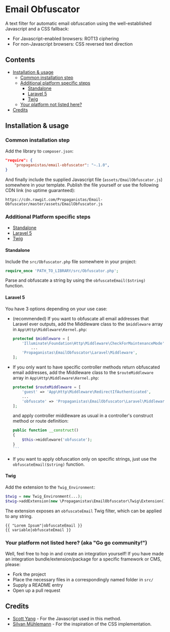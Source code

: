 Email Obfuscator
=====================

A text filter for automatic email obfuscation using the well-established Javascript and a CSS fallback:

- For Javascript-enabled browsers: ROT13 ciphering
- For non-Javascript browsers: CSS reversed text direction

## Contents

- [Installation & usage](#installation--usage)
	- [Common installation step](#common-installation-step)
	- [Additional platform specific steps](#additional-platform-specific-steps)
		- [Standalone](#standalone)
		- [Laravel 5](#laravel-5)
		- [Twig](#twig)
	- [Your platform not listed here?](#your-platform-not-listed-here-aka-go-go-community)
- [Credits](#credits)

## Installation & usage

### Common installation step

Add the library to `composer.json`:

```json
"require": {
    "propaganistas/email-obfuscator": "~.1.0",
}

```

And finally include the supplied Javascript file (`assets/EmailObfuscator.js`) somewhere in your template. Publish the file yourself or use the following CDN link (no uptime guaranteed):

    https://cdn.rawgit.com/Propaganistas/Email-Obfuscator/master/assets/EmailObfuscator.js

### Additional Platform specific steps

- [Standalone](#standalone)
- [Laravel 5](#laravel)
- [Twig](#twig)

#### Standalone

Include the `src/Obfuscator.php` file somewhere in your project:

```php
require_once 'PATH_TO_LIBRARY/src/Obfuscator.php';
```

Parse and obfuscate a string by using the `obfuscateEmail($string)` function.

#### Laravel 5

You have 3 options depending on your use case:

- (recommended) If you want to obfuscate all email addresses that Laravel ever outputs, add the Middleware class to the `$middleware` array in `App\Http\Middleware\Kernel.php`:

    ```php
    protected $middleware = [
        'Illuminate\Foundation\Http\Middleware\CheckForMaintenanceMode',
    	    ...
    	'Propaganistas\EmailObfuscator\Laravel\Middleware',
    ];
    ```

- If you only want to have specific controller methods return obfuscated email addresses, add the Middleware class to the `$routeMiddleware` array in `App\Http\Middleware\Kernel.php`:
    
    ```php
    protected $routeMiddleware = [
    	'guest' => 'App\Http\Middleware\RedirectIfAuthenticated',
    	...
    	'obfuscate' => 'Propaganistas\EmailObfuscator\Laravel\Middleware',
    ];
    ```
    
    and apply controller middleware as usual in a controller's construct method or route definition:

    ````php
    public function __construct()
    {
        $this->middleware('obfuscate');
    }
    ```

- If you want to apply obfuscation only on specific strings, just use the `obfuscateEmail($string)` function.


#### Twig

Add the extension to the `Twig_Environment`:

```php
$twig = new Twig_Environment(...);
$twig->addExtension(new \Propaganistas\EmailObfuscator\Twig\Extension());
```

The extension exposes an `obfuscateEmail` Twig filter, which can be applied to any string.

```twig
{{ "Lorem Ipsum"|obfuscateEmail }}
{{ variable|obfuscateEmail }}
```

### Your platform not listed here? (aka "Go go community!")

Well, feel free to hop in and create an integration yourself! If you have made an integration bundle/extension/package for a specific framework or CMS, please:

- Fork the project
- Place the necessary files in a correspondingly named folder in `src/`
- Supply a README entry
- Open up a pull request

## Credits

* [Scott Yang](http://scott.yang.id.au/2003/06/obfuscate-email-address-with-javascript-rot13) - For the Javascript used in this method.
* [Silvan Mühlemann](http://techblog.tilllate.com/2008/07/20/ten-methods-to-obfuscate-e-mail-addresses-compared/) - For the inspiration of the CSS implementation.
